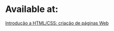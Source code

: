 # Available at:

[Introdução a HTML/CSS: criação de páginas Web](https://pt.khanacademy.org/computing/computer-programming/html-css)
